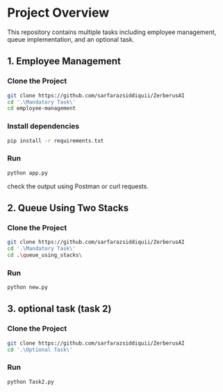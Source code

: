 # Project Overview
This repository contains multiple tasks including employee management, queue implementation, and an optional task.

## 1. Employee Management

### Clone the Project
```bash
git clone https://github.com/sarfarazsiddiquii/ZerberusAI
cd '.\Mandatory Task\'
cd employee-management
```

### Install dependencies

```bash
pip install -r requirements.txt
```
### Run
```bash
python app.py
```
check the output using Postman or curl requests.

## 2. Queue Using Two Stacks

### Clone the Project
```bash
git clone https://github.com/sarfarazsiddiquii/ZerberusAI
cd '.\Mandatory Task\'
cd .\queue_using_stacks\
```
### Run
```bash
python new.py
```

## 3. optional task (task 2)

### Clone the Project
```bash
git clone https://github.com/sarfarazsiddiquii/ZerberusAI
cd '.\Optional Task\'
```
### Run
```bash
python Task2.py
```
